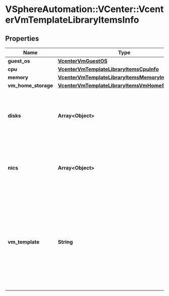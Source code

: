 # VSphereAutomation::VCenter::VcenterVmTemplateLibraryItemsInfo

## Properties
Name | Type | Description | Notes
------------ | ------------- | ------------- | -------------
**guest_os** | [**VcenterVmGuestOS**](VcenterVmGuestOS.md) |  | 
**cpu** | [**VcenterVmTemplateLibraryItemsCpuInfo**](VcenterVmTemplateLibraryItemsCpuInfo.md) |  | 
**memory** | [**VcenterVmTemplateLibraryItemsMemoryInfo**](VcenterVmTemplateLibraryItemsMemoryInfo.md) |  | 
**vm_home_storage** | [**VcenterVmTemplateLibraryItemsVmHomeStorageInfo**](VcenterVmTemplateLibraryItemsVmHomeStorageInfo.md) |  | 
**disks** | **Array&lt;Object&gt;** | Storage information about the virtual machine template&#39;s virtual disks. | 
**nics** | **Array&lt;Object&gt;** | Information about the virtual machine template&#39;s virtual ethernet adapters. | 
**vm_template** | **String** | Identifier of the virtual machine template contained in the library item. This field is used to identify the virtual machine template in legacy APIs. | 


